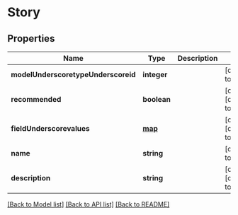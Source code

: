 # Story

## Properties
Name | Type | Description | Notes
------------ | ------------- | ------------- | -------------
**modelUnderscoretypeUnderscoreid** | **integer** |  | [default to null]
**recommended** | **boolean** |  | [optional] [default to null]
**fieldUnderscorevalues** | [**map**](.md) |  | [optional] [default to null]
**name** | **string** |  | [default to null]
**description** | **string** |  | [optional] [default to null]

[[Back to Model list]](../README.md#documentation-for-models) [[Back to API list]](../README.md#documentation-for-api-endpoints) [[Back to README]](../README.md)


